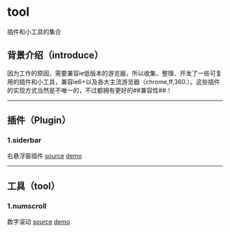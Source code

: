 # tool
插件和小工具的集合

## 背景介绍（introduce）
因为工作的原因，需要兼容ie低版本的游览器，所以收集、整理、开发了一些可复用的插件和小工具，兼容ie6+以及各大主流游览器（chrome,ff,360.）。这些插件的实现方式当然是不唯一的，不过都拥有更好的##兼容性##！

------
## 插件（Plugin）
### 1.siderbar
右悬浮窗插件 [source](https://github.com/luuck/tool/tree/master/siderbar)
[demo](https://luuck.github.io/tool/siderbar/siderbar.html)

------
## 工具（tool）
### 1.numscroll
数字滚动 [source](https://github.com/luuck/tool/tree/master/numscroll)
[demo](https://luuck.github.io/tool/numscroll/index.html)

